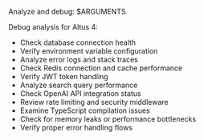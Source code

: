 Analyze and debug: $ARGUMENTS

Debug analysis for Altus 4:
- Check database connection health
- Verify environment variable configuration
- Analyze error logs and stack traces
- Check Redis connection and cache performance
- Verify JWT token handling
- Analyze search query performance
- Check OpenAI API integration status
- Review rate limiting and security middleware
- Examine TypeScript compilation issues
- Check for memory leaks or performance bottlenecks
- Verify proper error handling flows
